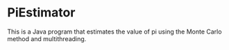 # PiEstimator
This is a Java program that estimates the value of pi using the Monte Carlo method and multithreading.
